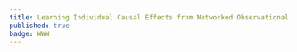 ```yaml
---
title: Learning Individual Causal Effects from Networked Observational Data
published: true
badge: WWW
---
```

